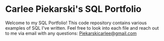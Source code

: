 # Carlee Piekarski's SQL Portfolio

Welcome to my SQL Portfolio! This code repository contains various examples of SQL I've written. Feel free to look into each file and reach out to me via email with any questions: Piekarskicarlee@gmail.com
